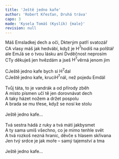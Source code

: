 ```yaml
---
title: 'Ještě jedno kafe'
author: 'Robert Křesťan, Druhá tráva'
capo: 3
made: 'Kysela Tomáš (Kyslík) {male}'
revision: null
---
```


<verse number="1:"></verse>Máš <wrapper><chord>Em</chord></wrapper>sladkej dech a oči, <wrapper><chord>D</chord></wrapper>kterým patří svatozář<br>
<wrapper><chord>C</chord></wrapper>A vlasy máš jak hedvábí, když je <wrapper><chord>H<sup>7</sup></chord></wrapper>hodíš na polštář<br>
ale <wrapper><chord>Em</chord></wrapper>Já se o tvou lásku ani <wrapper><chord>D</chord></wrapper>vděčnost neprosím<br>
<wrapper><chord>C</chord></wrapper>Ty děkuješ jen hvězdám a jseš <wrapper><chord>H<sup>7</sup></chord></wrapper>věrná jenom jim<br>
<br>
<verse number="R:"></verse><wrapper><chord>C</chord></wrapper>Ještě jedno kafe bych si <wrapper><chord>H<sup>7</sup></chord></wrapper>dal<br>
<wrapper><chord>C</chord></wrapper>Ještě jedno kafe, kruci<wrapper><chord>H<sup>7</sup></chord></wrapper>nál, než pojedu <wrapper><chord>Em</chord></wrapper>dál<br>
<br>
<verse number="2:"></verse>Tvůj táta, to je vandrák a od přírody zběh<br>
A místo písmen učí tě jen dorovnávat dech<br>
A taky házet nožem a držet pospolu<br>
A brada se mu třese, když se nosí ke stolu<br>
<br>
<verse number="R:"></verse>Ještě jedno kafe...<br>
<br>
<verse number="3:"></verse>Tvá sestra hádá z ruky a tvá máti jakbysmet<br>
A ty sama umíš všechno, co je mimo tenhle svět<br>
A tvá rozkoš nezná hranic, děvče s hlasem skřivana<br>
Jen tvý srdce je jak moře – samý tajemství a tma<br>
<br>
<verse number="R:"></verse>Ještě jedno kafe...
